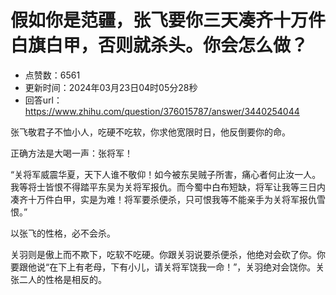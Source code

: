 # 假如你是范疆，张飞要你三天凑齐十万件白旗白甲，否则就杀头。你会怎么做？
- 点赞数：6561
- 更新时间：2024年03月23日04时05分28秒
- 回答url：https://www.zhihu.com/question/376015787/answer/3440254044
<body>
 <p data-pid="B0vTraqk">张飞敬君子不恤小人，吃硬不吃软，你求他宽限时日，他反倒要你的命。</p>
 <p data-pid="-zb16GmD">正确方法是大喝一声：张将军！</p>
 <p data-pid="HLWrqIap">“关将军威震华夏，天下人谁不敬仰！如今被东吴贼子所害，痛心者何止汝一人。我等将士皆恨不得踏平东吴为关将军报仇。而今蜀中白布短缺，将军让我等三日内凑齐十万件白甲，实是为难！将军要杀便杀，只可恨我等不能亲手为关将军报仇雪恨。”</p>
 <p data-pid="r0lhN8Jt">以张飞的性格，必不会杀。</p>
 <p data-pid="1PSre7t4">关羽则是傲上而不欺下，吃软不吃硬。你跟关羽说要杀便杀，他绝对会砍了你。你要跟他说“在下上有老母，下有小儿，请关将军饶我一命！”，关羽绝对会饶你。关张二人的性格是相反的。</p>
</body>